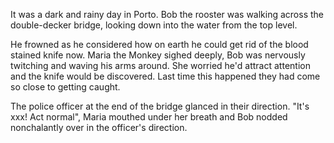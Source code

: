 
It was a dark and rainy day in Porto. Bob the rooster was walking across the double-decker bridge, looking down into the water from the top level. 

He frowned as he considered how on earth he could get rid of the blood stained knife now. Maria the Monkey sighed deeply, Bob was nervously twitching and waving his arms around. She worried he'd attract attention and the knife would be discovered. Last time this happened they had come so close to getting caught.

The police officer at the end of the bridge glanced in their direction. "It's xxx! Act normal", Maria mouthed under her breath and Bob nodded nonchalantly over in the officer's direction. 
